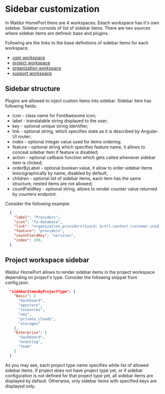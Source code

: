 # Sidebar customization

In Waldur HomePort there are 4 workspaces. Eeach workspace has it's own sidebar. Sidebar consists of list of sidebar items. There are two sources where sidebar items are defined: base and plugins.

Following are the links to the base definitions of sidebar items for each workspace.
* [user workspace](../app/scripts/components/user/constants.js)
* [project workspace](../app/scripts/components/project/project-workspace.js)
* [organization workspace](../app/scripts/components/customer/workspace/customer-workspace.js)
* [support workspace](../app/scripts/components/issues/workspace/issue-navigation-service.js)

## Sidebar structure

Plugins are allowed to inject custom items into sidebar. Sidebar item has following fields:
* icon - class name for FontAwesome icon;
* label - translatable string displayed to the user;
* key - optional unique string identifier;
* link - optional string, which specifies state as it is described by Angular-UI router;
* index - optional integer value used for items ordering;
* feature - optional string which specifies feature name, it allows to conceal sidebar item if feature is disabled;
* action - optional callback function which gets called whenever sidebar item is clicked;
* orderByLabel - optional boolean value, it allow to order sidebar items lexicographically by name, disabled by default;
* children - optional list of sidebar items, each item has the same structure, nested items are not allowed;
* countFieldKey - optional string, allows to render counter value returned by counters endpoint.

Consider the following example:
```json
  {
    "label": "Providers",
    "icon": "fa-database",
    "link": "organization.providers({uuid: $ctrl.context.customer.uuid})",
    "feature": "providers",
    "countFieldKey": "services",
    "index": 200,
  }
```

## Project workspace sidebar

Waldur HomePort allows to render sidebar items in the project workspace depending on project's type.
Consider the following snippet from config.json:
```json
  "sidebarItemsByProjectType": {
    "Basic": [
      "dashboard",
      "appstore",
      "resources",
      "vms",
      "private_clouds",
      "storages"
    ],
    "Enterprise": [
      "dashboard",
      "eventlog",
      "team"
    ]
  }
```

As you may see, each project type name specifies white list of allowed sidebar items.
If project does not have project type yet, or if sidebar configuration is not defined for that project type yet, all sidebar items are displayed by default. Otherwise, only sidebar items with specified keys are displayed only.
